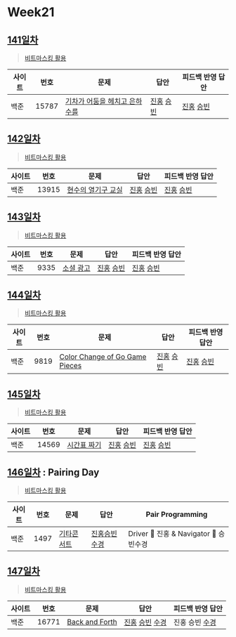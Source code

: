 # Week21

## [141일차](Day141)

> [비트마스킹 활용](https://www.acmicpc.net/group/workbook/view/9797/33645)

| 사이트 | 번호  | 문제                                                                   | 답안                                                            | 피드백 반영 답안                                                   |
| ------ | ----- | ---------------------------------------------------------------------- | --------------------------------------------------------------- | ------------------------------------------------------------------ |
| 백준   | 15787 | [기차가 어둠을 헤치고 은하수를](https://www.acmicpc.net/problem/15787) | [진홍](Day141/bj15787_kjh.java) [승빈](Day141/bj15787_wsb.java) | [진홍](Day141/bj15787_kjh.java) [승빈](Day141/bj15787_wsb_fb.java) |

## [142일차](Day142)

> [비트마스킹 활용](https://www.acmicpc.net/group/workbook/view/9797/33729)

| 사이트 | 번호  | 문제                                                        | 답안                                                            | 피드백 반영 답안                                                |
| ------ | ----- | ----------------------------------------------------------- | --------------------------------------------------------------- | --------------------------------------------------------------- |
| 백준   | 13915 | [현수의 열기구 교실](https://www.acmicpc.net/problem/13915) | [진홍](Day142/bj13915_kjh.java) [승빈](Day142/bj13915_wsb.java) | [진홍](Day142/bj13915_kjh.java) [승빈](Day142/bj13915_wsb.java) |

## [143일차](Day143)

> [비트마스킹 활용](https://www.acmicpc.net/group/workbook/view/9797/33734)

| 사이트 | 번호 | 문제                                              | 답안                                                          | 피드백 반영 답안                                              |
| ------ | ---- | ------------------------------------------------- | ------------------------------------------------------------- | ------------------------------------------------------------- |
| 백준   | 9335 | [소셜 광고](https://www.acmicpc.net/problem/9335) | [진홍](Day143/bj9335_kjh.java) [승빈](Day143/bj9335_wsb.java) | [진홍](Day143/bj9335_kjh.java) [승빈](Day143/bj9335_wsb.java) |

## [144일차](Day144)

> [비트마스킹 활용](https://www.acmicpc.net/group/workbook/view/9797/33766)

| 사이트 | 번호 | 문제                                                                   | 답안                                                        | 피드백 반영 답안 |
| ------ | ---- | ---------------------------------------------------------------------- | ----------------------------------------------------------- | ---------------- |
| 백준   | 9819 | [Color Change of Go Game Pieces](https://www.acmicpc.net/problem/9819) | [진홍](Day144/bj9819_kjh.py) [승빈](Day144/bj9819_wsb.java) | [진홍](Day144/bj9819_kjh.py) [승빈](Day144/bj9819_wsb.java)        |

## [145일차](Day145)

> [비트마스킹 활용](https://www.acmicpc.net/group/workbook/view/9797/33786)

| 사이트 | 번호  | 문제                                                 | 답안                                                            | 피드백 반영 답안 |
| ------ | ----- | ---------------------------------------------------- | --------------------------------------------------------------- | ---------------- |
| 백준   | 14569 | [시간표 짜기](https://www.acmicpc.net/problem/14569) | [진홍](Day145/bj14569_kjh.java) [승빈](Day145/bj14569_wsb.java) | [진홍](Day145/bj14569_kjh.java) [승빈](Day145/bj14569_wsb.java)        |

## [146일차](Day146) : Pairing Day

> [비트마스킹 활용](https://www.acmicpc.net/group/workbook/view/9797/33818)

| 사이트 | 번호 | 문제                                               | 답안                                         | Pair Programming                       |
| ------ | ---- | -------------------------------------------------- | -------------------------------------------- | -------------------------------------- |
| 백준   | 1497 | [기타콘서트](https://www.acmicpc.net/problem/1497) | [진홍승빈수경](Day146/bj1497_kjhwsbhsk.java) | Driver 🚗 진홍 & Navigator 🧭 승빈수경 |

## [147일차](Day147)

> [비트마스킹 활용](https://www.acmicpc.net/group/workbook/view/9797/33820)

| 사이트 | 번호  | 문제                                                    | 답안                                    | 피드백 반영 답안 |
| ------ | ----- | ------------------------------------------------------- | --------------------------------------- | ---------------- |
| 백준   | 16771 | [Back and Forth](https://www.acmicpc.net/problem/16771) | [진홍](Day147/bj16771_kjh.java) [승빈](Day147/bj16771_wsb.java) [수경](Day147/bj16771_hsk.js) | 진홍 승빈 [수경](Day147/bj16771_hsk_fb.js)   |
